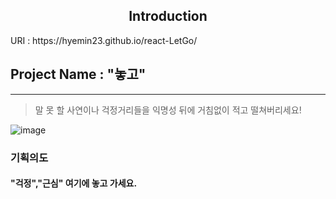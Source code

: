 
<h2 align="center"> Introduction </h2>
 URI : https://hyemin23.github.io/react-LetGo/
  <h2 align="left">Project Name : "놓고"</h2>
<hr/>

 > 말 못 할 사연이나 걱정거리들을 익명성 뒤에 거침없이 적고 떨쳐버리세요!

![image](https://user-images.githubusercontent.com/54235714/112762222-7e36fa80-9039-11eb-8575-0ffe6e0ce065.png)



### 기획의도
<p>
  <h4>"걱정","근심" 여기에 놓고 가세요.</h4>
</p>
